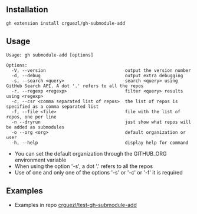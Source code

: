## Installation

```
gh extension install crguezl/gh-submodule-add
```

## Usage

```
Usage: gh submodule-add [options]

Options:
  -V, --version                              output the version number
  -d, --debug                                output extra debugging
  -s, --search <query>                       search <query> using GitHub Search API. A dot '.' refers to all the repos
  -r, --regexp <regexp>                      filter <query> results using <regexp>
  -c, --csr <comma separated list of repos>  the list of repos is specified as a comma separated list
  -f, --file <file>                          file with the list of repos, one per line
  -n --dryrun                                just show what repos will be added as submodules
  -o --org <org>                             default organization or user
  -h, --help                                 display help for command
```

- You can set the default organization through the GITHUB_ORG environment variable
- When using the option '-s', a dot '.' refers to all the repos
- Use of one and only one of the options '-s' or '-c'  or '-f' it is required


## Examples

* Examples in repo [crguezl/test-gh-submodule-add](https://github.com/crguezl/test-gh-submodule-add)